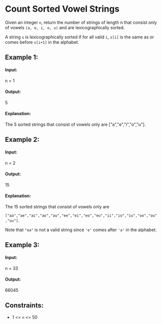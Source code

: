 # Count Sorted Vowel Strings

Given an integer `n`, return the number of strings of length n that consist only of vowels `(a, e, i, o, u)` and are lexicographically sorted.

A string `s` is lexicographically sorted if for all valid `i`, `s[i]` is the same as or comes before `s[i+1]` in the alphabet.

 

## Example 1:

#### Input: 

n = 1

#### Output: 

5
#### Explanation: 

The 5 sorted strings that consist of vowels only are ["a","e","i","o","u"].



## Example 2:

#### Input: 

n = 2

#### Output: 

15

#### Explanation: 

The 15 sorted strings that consist of vowels only are

`["aa","ae","ai","ao","au","ee","ei","eo","eu","ii","io","iu","oo","ou","uu"]`.

Note that `"ea"` is not a valid string since `'e'` comes after `'a'` in the alphabet.



## Example 3:

#### Input: 

n = 33

#### Output: 

66045
 


## Constraints:
- 1 <= `n` <= 50
